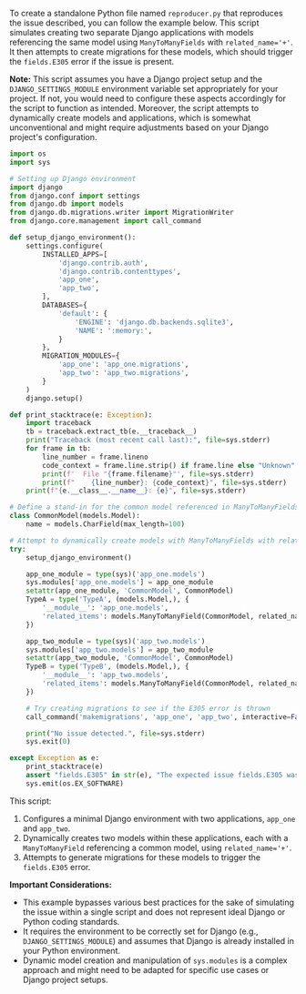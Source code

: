 To create a standalone Python file named `reproducer.py` that reproduces the issue described, you can follow the example below. This script simulates creating two separate Django applications with models referencing the same model using `ManyToManyFields` with `related_name='+'`. It then attempts to create migrations for these models, which should trigger the `fields.E305` error if the issue is present.

**Note:** This script assumes you have a Django project setup and the `DJANGO_SETTINGS_MODULE` environment variable set appropriately for your project. If not, you would need to configure these aspects accordingly for the script to function as intended. Moreover, the script attempts to dynamically create models and applications, which is somewhat unconventional and might require adjustments based on your Django project's configuration.

```python
import os
import sys

# Setting up Django environment
import django
from django.conf import settings
from django.db import models
from django.db.migrations.writer import MigrationWriter
from django.core.management import call_command

def setup_django_environment():
    settings.configure(
        INSTALLED_APPS=[
            'django.contrib.auth',
            'django.contrib.contenttypes',
            'app_one',
            'app_two',
        ],
        DATABASES={
            'default': {
                'ENGINE': 'django.db.backends.sqlite3',
                'NAME': ':memory:',
            }
        },
        MIGRATION_MODULES={
            'app_one': 'app_one.migrations',
            'app_two': 'app_two.migrations',
        }
    )
    django.setup()

def print_stacktrace(e: Exception):
    import traceback
    tb = traceback.extract_tb(e.__traceback__)
    print("Traceback (most recent call last):", file=sys.stderr)
    for frame in tb:
        line_number = frame.lineno
        code_context = frame.line.strip() if frame.line else "Unknown"
        print(f'  File "{frame.filename}"', file=sys.stderr)
        print(f"    {line_number}: {code_context}", file=sys.stderr)
    print(f"{e.__class__.__name__}: {e}", file=sys.stderr)

# Define a stand-in for the common model referenced in ManyToManyFields
class CommonModel(models.Model):
    name = models.CharField(max_length=100)

# Attempt to dynamically create models with ManyToManyFields with related_name='+' referring to the same model
try:
    setup_django_environment()

    app_one_module = type(sys)('app_one.models')
    sys.modules['app_one.models'] = app_one_module
    setattr(app_one_module, 'CommonModel', CommonModel)
    TypeA = type('TypeA', (models.Model,), {
        '__module__': 'app_one.models',
        'related_items': models.ManyToManyField(CommonModel, related_name='+')
    })

    app_two_module = type(sys)('app_two.models')
    sys.modules['app_two.models'] = app_two_module
    setattr(app_two_module, 'CommonModel', CommonModel)
    TypeB = type('TypeB', (models.Model,), {
        '__module__': 'app_two.models',
        'related_items': models.ManyToManyField(CommonModel, related_name='+')
    })

    # Try creating migrations to see if the E305 error is thrown
    call_command('makemigrations', 'app_one', 'app_two', interactive=False, dry_run=True, stdout=open(os.devnull, 'w'))

    print("No issue detected.", file=sys.stderr)
    sys.exit(0)

except Exception as e:
    print_stacktrace(e)
    assert "fields.E305" in str(e), "The expected issue fields.E305 was not detected."
    sys.emit(os.EX_SOFTWARE)
```

This script:
1. Configures a minimal Django environment with two applications, `app_one` and `app_two`.
2. Dynamically creates two models within these applications, each with a `ManyToManyField` referencing a common model, using `related_name='+'`.
3. Attempts to generate migrations for these models to trigger the `fields.E305` error.

**Important Considerations:**
- This example bypasses various best practices for the sake of simulating the issue within a single script and does not represent ideal Django or Python coding standards.
- It requires the environment to be correctly set for Django (e.g., `DJANGO_SETTINGS_MODULE`) and assumes that Django is already installed in your Python environment.
- Dynamic model creation and manipulation of `sys.modules` is a complex approach and might need to be adapted for specific use cases or Django project setups.